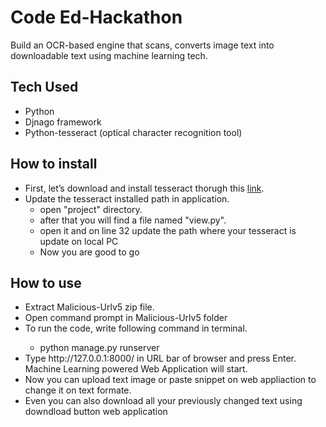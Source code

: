 # Code Ed-Hackathon
Build an OCR-based engine that scans, converts image text into downloadable text using machine learning tech.

## Tech Used
<ul>
  <li>Python</li>
  <li>Djnago framework</li>
  <li>Python-tesseract (optical character recognition tool)</li>
</ul>

## How to install
<ul>
  <li>First, let’s download and install tesseract thorugh this <a href="http://digi.bib.uni-mannheim.de/tesseract/tesseract-ocr-setup-4.00.00dev.exe">link</a>.</li>
  <li>Update the tesseract installed path in application.
    <ul>
      <li>open "project" directory.</li>
      <li>after that you will find a file named "view.py".</li>
      <li>open it and on line 32 update the path where your tesseract is update on local PC</li>
      <li> Now you are good to go</li>
    </ul>
</ul>

## How to use
<ul>
  <li>Extract Malicious-Urlv5 zip file.</li>
  <li>Open command prompt in Malicious-Urlv5 folder</li>
  <li>To run the code, write following command in terminal.</li>
    <ul>
      <li>python manage.py runserver</li>
  </ul>
  <li>Type http://127.0.0.1:8000/ in URL bar of browser and press Enter. Machine Learning powered Web Application will start.</li>
  <li>Now you can upload text image or paste snippet on web appliaction to change it on text formate.</li>
  <li>Even you can also download all your previously changed text using downdload button web application</li>
</ul>
  
